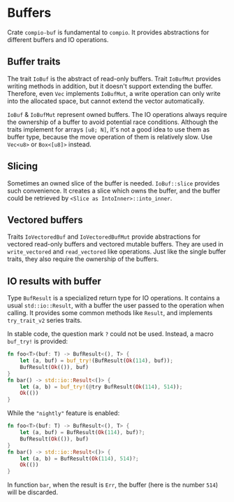 # Buffers

Crate `compio-buf` is fundamental to `compio`. It provides abstractions for different buffers and IO operations.

## Buffer traits

The trait `IoBuf` is the abstract of read-only buffers. Trait `IoBufMut` provides writing methods in addition, but it doesn't support extending the buffer. Therefore, even `Vec` implements `IoBufMut`, a write operation can only write into the allocated space, but cannot extend the vector automatically.

`IoBuf` & `IoBufMut` represent owned buffers. The IO operations always require the ownership of a buffer to avoid potential race conditions. Although the traits implement for arrays `[u8; N]`, it's not a good idea to use them as buffer type, because the move operation of them is relatively slow. Use `Vec<u8>` or `Box<[u8]>` instead.

## Slicing

Sometimes an owned slice of the buffer is needed. `IoBuf::slice` provides such convenience. It creates a slice which owns the buffer, and the buffer could be retrieved by `<Slice as IntoInner>::into_inner`.

## Vectored buffers

Traits `IoVectoredBuf` and `IoVectoredBufMut` provide abstractions for vectored read-only buffers and vectored mutable buffers. They are used in `write_vectored` and `read_vectored` like operations. Just like the single buffer traits, they also require the ownership of the buffers.

## IO results with buffer

Type `BufResult` is a specialized return type for IO operations. It contains a usual `std::io::Result`, with a buffer the user passed to the operation when calling. It provides some common methods like `Result`, and implements `try_trait_v2` series traits.

In stable code, the question mark `?` could not be used. Instead, a macro `buf_try!` is provided:

```rust
fn foo<T>(buf: T) -> BufResult<(), T> {
    let (a, buf) = buf_try!(BufResult(Ok(114), buf));
    BufResult(Ok(()), buf)
}
fn bar() -> std::io::Result<()> {
    let (a, b) = buf_try!(@try BufResult(Ok(114), 514));
    Ok(())
}
```

While the `"nightly"` feature is enabled:

```rust
fn foo<T>(buf: T) -> BufResult<(), T> {
    let (a, buf) = BufResult(Ok(114), buf)?;
    BufResult(Ok(()), buf)
}
fn bar() -> std::io::Result<()> {
    let (a, b) = BufResult(Ok(114), 514)?;
    Ok(())
}
```

In function `bar`, when the result is `Err`, the buffer (here is the number `514`) will be discarded.
